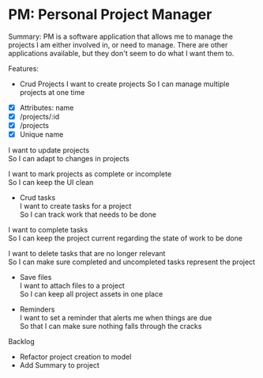 # PM: Personal Project Manager

Summary: PM is a software application that allows me to manage the projects I am either involved in, or need to manage. There are other applications available, but they don't seem to do what I want them to.


Features:

* Crud Projects
I want to create projects
So I can manage multiple projects at one time

- [x] Attributes: name
- [x] /projects/:id
- [x] /projects
- [x] Unique name

I want to update projects  
So I can adapt to changes in projects  

I want to mark projects as complete or incomplete  
So I can keep the UI clean  


* Crud tasks  
I want to create tasks for a project  
So I can track work that needs to be done  

I want to complete tasks  
So I can keep the project current regarding the state of work to be done  

I want to delete tasks that are no longer relevant  
So I can make sure completed and uncompleted tasks represent the project  


* Save files  
I want to attach files to a project  
So I can keep all project assets in one place  


* Reminders  
I want to set a reminder that alerts me when things are due  
So that I can make sure nothing falls through the cracks  


Backlog

* Refactor project creation to model
* Add Summary to project

